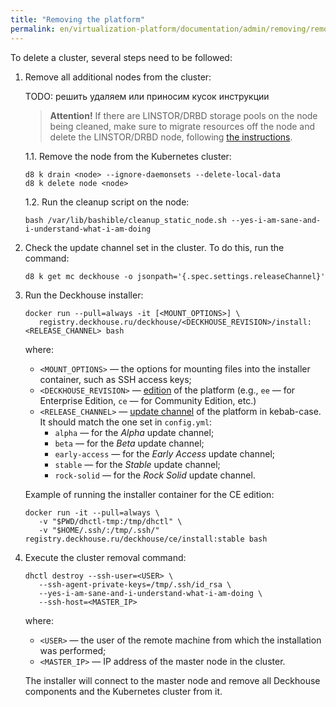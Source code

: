 ```yaml
---
title: "Removing the platform"
permalink: en/virtualization-platform/documentation/admin/removing/removing.html
---
```


To delete a cluster, several steps need to be followed:

1. Remove all additional nodes from the cluster:

   TODO: решить удаляем или приносим кусок инструкции

   > **Attention!** If there are LINSTOR/DRBD storage pools on the node being cleaned, make sure to migrate resources off the node and delete the LINSTOR/DRBD node, following [the instructions](/modules/sds-replicated-volume/stable/faq.html#how-to-migrate-resources-off-a-node).

   1.1. Remove the node from the Kubernetes cluster:
   ```shell
   d8 k drain <node> --ignore-daemonsets --delete-local-data
   d8 k delete node <node>
   ```

   1.2. Run the cleanup script on the node:
   ```shell
   bash /var/lib/bashible/cleanup_static_node.sh --yes-i-am-sane-and-i-understand-what-i-am-doing
   ```

2. Check the update channel set in the cluster. To do this, run the command:
   ```shell
   d8 k get mc deckhouse -o jsonpath='{.spec.settings.releaseChannel}'
   ```

3. Run the Deckhouse installer:
   ```shell
   docker run --pull=always -it [<MOUNT_OPTIONS>] \
      registry.deckhouse.ru/deckhouse/<DECKHOUSE_REVISION>/install:<RELEASE_CHANNEL> bash
   ```

   where:
   - `<MOUNT_OPTIONS>` — the options for mounting files into the installer container, such as SSH access keys;
   - `<DECKHOUSE_REVISION>` — [edition](../editions.html) of the platform (e.g., `ee` — for Enterprise Edition, `ce` — for Community Edition, etc.)
   - `<RELEASE_CHANNEL>` — [update channel](../update_channels.html) of the platform in kebab-case. It should match the one set in `config.yml`:
     - `alpha` — for the *Alpha* update channel;
     - `beta` — for the *Beta* update channel;
     - `early-access` — for the *Early Access* update channel;
     - `stable` — for the *Stable* update channel;
     - `rock-solid` — for the *Rock Solid* update channel.

   Example of running the installer container for the CE edition:
   ```shell
   docker run -it --pull=always \
      -v "$PWD/dhctl-tmp:/tmp/dhctl" \
      -v "$HOME/.ssh/:/tmp/.ssh/" registry.deckhouse.ru/deckhouse/ce/install:stable bash
   ```

4. Execute the cluster removal command:
   ```shell
   dhctl destroy --ssh-user=<USER> \
      --ssh-agent-private-keys=/tmp/.ssh/id_rsa \
      --yes-i-am-sane-and-i-understand-what-i-am-doing \
      --ssh-host=<MASTER_IP>
   ```

   where:
   - `<USER>` — the user of the remote machine from which the installation was performed;
   - `<MASTER_IP>` — IP address of the master node in the cluster.

   The installer will connect to the master node and remove all Deckhouse components and the Kubernetes cluster from it.